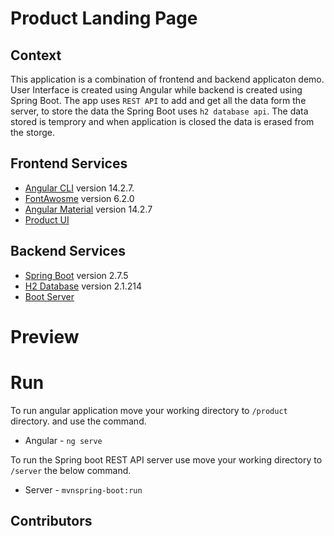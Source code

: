 # Product Landing Page

## Context

This application is a combination of frontend and backend applicaton demo. User Interface is created using Angular while backend is created using Spring Boot. The app uses `REST API` to add and get all the data form the server, to store the data the Spring Boot uses `h2 database api`. The data stored is temprory and when application is closed the data is erased from the storge.

## Frontend Services

- [Angular CLI](https://github.com/angular/angular-cli) version 14.2.7.
- [FontAwosme](https://fontawesome.com/icons/) version 6.2.0
- [Angular Material](https://material.angular.io/) version 14.2.7
- [Product UI](./product/)

## Backend Services

- [Spring Boot](https://spring.io/projects/spring-boot) version 2.7.5
- [H2 Database](https://www.h2database.com/html/main.html) version 2.1.214
- [Boot Server](./server)

# Preview

# Run

To run angular application move your working directory to `/product` directory. and use the command.

- Angular - `ng serve`

To run the Spring boot REST API server use move your working directory to `/server` the below command.

- Server - `mvnspring-boot:run`

## Contributors

